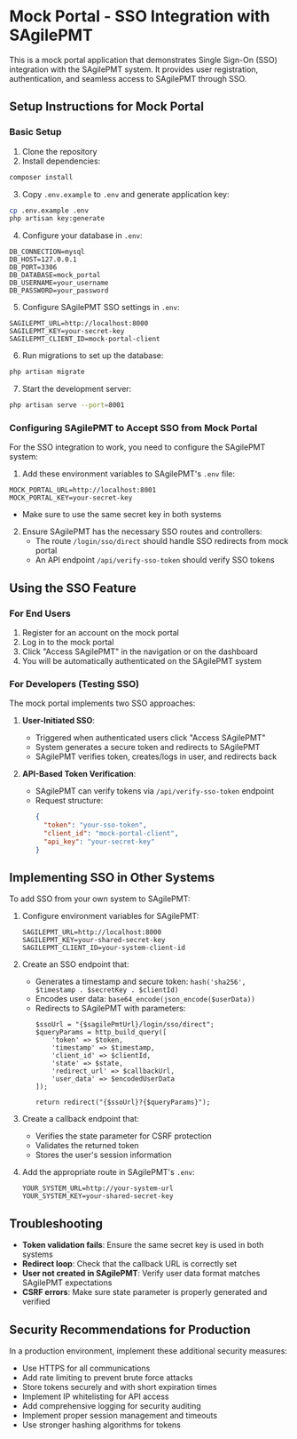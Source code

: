 # Mock Portal - SSO Integration with SAgilePMT

This is a mock portal application that demonstrates Single Sign-On (SSO) integration with the SAgilePMT system. It provides user registration, authentication, and seamless access to SAgilePMT through SSO.

## Setup Instructions for Mock Portal

### Basic Setup

1. Clone the repository
2. Install dependencies:
```bash
composer install
```

3. Copy `.env.example` to `.env` and generate application key:
```bash
cp .env.example .env
php artisan key:generate
```

4. Configure your database in `.env`:
```
DB_CONNECTION=mysql
DB_HOST=127.0.0.1
DB_PORT=3306
DB_DATABASE=mock_portal
DB_USERNAME=your_username
DB_PASSWORD=your_password
```

5. Configure SAgilePMT SSO settings in `.env`:
```
SAGILEPMT_URL=http://localhost:8000
SAGILEPMT_KEY=your-secret-key
SAGILEPMT_CLIENT_ID=mock-portal-client
```

6. Run migrations to set up the database:
```bash
php artisan migrate
```

7. Start the development server:
```bash
php artisan serve --port=8001
```

### Configuring SAgilePMT to Accept SSO from Mock Portal

For the SSO integration to work, you need to configure the SAgilePMT system:

1. Add these environment variables to SAgilePMT's `.env` file:
```
MOCK_PORTAL_URL=http://localhost:8001
MOCK_PORTAL_KEY=your-secret-key
```
   - Make sure to use the same secret key in both systems

2. Ensure SAgilePMT has the necessary SSO routes and controllers:
   - The route `/login/sso/direct` should handle SSO redirects from mock portal
   - An API endpoint `/api/verify-sso-token` should verify SSO tokens

## Using the SSO Feature

### For End Users

1. Register for an account on the mock portal
2. Log in to the mock portal
3. Click "Access SAgilePMT" in the navigation or on the dashboard
4. You will be automatically authenticated on the SAgilePMT system

### For Developers (Testing SSO)

The mock portal implements two SSO approaches:

1. **User-Initiated SSO**: 
   - Triggered when authenticated users click "Access SAgilePMT"
   - System generates a secure token and redirects to SAgilePMT
   - SAgilePMT verifies token, creates/logs in user, and redirects back

2. **API-Based Token Verification**:
   - SAgilePMT can verify tokens via `/api/verify-sso-token` endpoint
   - Request structure:
     ```json
     {
       "token": "your-sso-token",
       "client_id": "mock-portal-client",
       "api_key": "your-secret-key"
     }
     ```

## Implementing SSO in Other Systems

To add SSO from your own system to SAgilePMT:

1. Configure environment variables for SAgilePMT:
   ```
   SAGILEPMT_URL=http://localhost:8000
   SAGILEPMT_KEY=your-shared-secret-key
   SAGILEPMT_CLIENT_ID=your-system-client-id
   ```

2. Create an SSO endpoint that:
   - Generates a timestamp and secure token: `hash('sha256', $timestamp . $secretKey . $clientId)`
   - Encodes user data: `base64_encode(json_encode($userData))`
   - Redirects to SAgilePMT with parameters:
     ```
     $ssoUrl = "{$sagilePmtUrl}/login/sso/direct";
     $queryParams = http_build_query([
         'token' => $token,
         'timestamp' => $timestamp,
         'client_id' => $clientId,
         'state' => $state,
         'redirect_url' => $callbackUrl,
         'user_data' => $encodedUserData
     ]);
     
     return redirect("{$ssoUrl}?{$queryParams}");
     ```

3. Create a callback endpoint that:
   - Verifies the state parameter for CSRF protection
   - Validates the returned token
   - Stores the user's session information

4. Add the appropriate route in SAgilePMT's `.env`:
   ```
   YOUR_SYSTEM_URL=http://your-system-url
   YOUR_SYSTEM_KEY=your-shared-secret-key
   ```

## Troubleshooting

- **Token validation fails**: Ensure the same secret key is used in both systems
- **Redirect loop**: Check that the callback URL is correctly set
- **User not created in SAgilePMT**: Verify user data format matches SAgilePMT expectations
- **CSRF errors**: Make sure state parameter is properly generated and verified

## Security Recommendations for Production

In a production environment, implement these additional security measures:

- Use HTTPS for all communications
- Add rate limiting to prevent brute force attacks
- Store tokens securely and with short expiration times
- Implement IP whitelisting for API access
- Add comprehensive logging for security auditing
- Implement proper session management and timeouts
- Use stronger hashing algorithms for tokens
